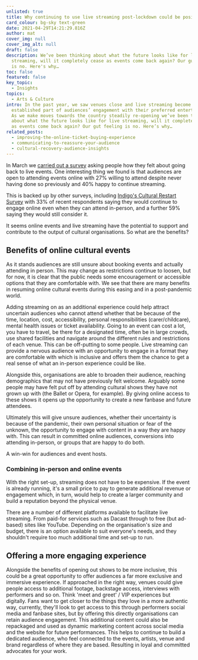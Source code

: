 ```yaml
---
unlisted: true
title: Why continuing to use live streaming post-lockdown could be positive for events
card_colour: bg-sky text-green
date: 2021-04-29T14:21:29.816Z
author: mat
cover_img: null
cover_img_alt: null
draft: false
description: We’ve been thinking about what the future looks like for live
  streaming, will it completely cease as events come back again? Our gut feeling
  is no. Here's why…
toc: false
featured: false
key_topic:
  - Insights
topics:
  - Arts & Culture
intro: In the past year, we saw venues close and live streaming become a more
  established part of audiences’ engagement with their preferred entertainment.
  As we make moves towards the country steadily re-opening we’ve been thinking
  about what the future looks like for live streaming, will it completely cease
  as events come back again? Our gut feeling is no. Here’s why…
related_posts:
  - improving-the-online-ticket-buying-experience
  - communicating-to-reassure-your-audience
  - cultural-recovery-audience-insights
---
```

In March we [carried out a survey](https://madebykind.com/blog/cultural-recovery-audience-insights/) asking people how they felt about going back to live events. One interesting thing we found is that audiences are open to attending events online with 27% willing to attend despite never having done so previously and 40% happy to continue streaming.

This is backed up by other surveys, including [Indigo's Cultural Restart Survey](https://www.indigo-ltd.com/culture-restart-toolkit/take-part/culture-restart-experience-surveys) with 33% of recent respondents saying they would continue to engage online even when they can attend in-person, and a further 59% saying they would still consider it.

It seems online events and live streaming have the potential to support and contribute to the output of cultural organisations. So what are the benefits?

## Benefits of online cultural events

As it stands audiences are still unsure about booking events and actually attending in person. This may change as restrictions continue to loosen, but for now, it is clear that the public needs some encouragement or accessible options that they are comfortable with. We see that there are many benefits in resuming online cultural events during this easing and in a post-pandemic world.

Adding streaming on as an additional experience could help attract uncertain audiences who cannot attend whether that be because of the time, location, cost, accessibility, personal responsibilities (carer/childcare), mental health issues or ticket availability. Going to an event can cost a lot, you have to travel, be there for a designated time, often be in large crowds, use shared facilities and navigate around the different rules and restrictions of each venue. This can be off-putting to some people. Live streaming can provide a nervous audience with an opportunity to engage in a format they are comfortable with which is inclusive and offers them the chance to get a real sense of what an in-person experience could be like.

Alongside this, organisations are able to broaden their audience, reaching demographics that may not have previously felt welcome. Arguably some people may have felt put off by attending cultural shows they have not grown up with (the Ballet or Opera, for example). By giving online access to these shows it opens up the opportunity to create a new fanbase and future attendees.

Ultimately this will give unsure audiences, whether their uncertainty is because of the pandemic, their own personal situation or fear of the unknown, the opportunity to engage with content in a way they are happy with. This can result in committed online audiences, conversions into attending in-person, or groups that are happy to do both.

A win-win for audiences and event hosts.

### Combining in-person and online events

With the right set-up, streaming does not have to be expensive. If the event is already running, it's a small price to pay to generate additional revenue or engagement which, in turn, would help to create a larger community and build a reputation beyond the physical venue.

There are a number of different platforms available to facilitate live streaming. From paid-for services such as Dacast through to free (but ad-based) sites like YouTube. Depending on the organisation's size and budget, there is an option available to suit everyone's needs, and they shouldn't require too much additional time and set-up to run.

## Offering a more engaging experience

Alongside the benefits of opening out shows to be more inclusive, this could be a great opportunity to offer audiences a far more exclusive and immersive experience. If approached in the right way, venues could give people access to additional footage, backstage access, interviews with performers and so on. Think 'meet and greet' / VIP experiences but digitally. Fans want to get closer to the things they love in a more authentic way, currently, they'll look to get access to this through performers social media and fanbase sites, but by offering this directly organisations can retain audience engagement. This additional content could also be repackaged and used as dynamic marketing content across social media and the website for future performances. This helps to continue to build a dedicated audience, who feel connected to the events, artists, venue and brand regardless of where they are based. Resulting in loyal and committed advocates for your work.